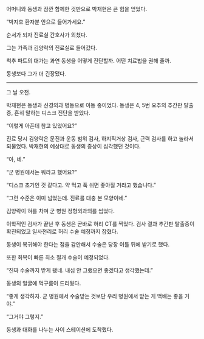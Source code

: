 어머니와 동생과 잠깐 함께한 것만으로 박재현은 큰 힘을 얻었다.

“박지호 환자분 안으로 들어가세요.”

순서가 되자 진료실 간호사가 외쳤다.

그는 가족과 김양락의 진료실로 들어갔다.

척추 파트의 대가는 과연 동생을 어떻게 진단할까. 어떤 치료법을 권해 줄까.

동생보다 그가 더 긴장됐다.

* * *

그 날 오전.

박재현은 동생과 신경외과 병동으로 이동 중이었다. 동생은 4, 5번 요추의 추간판 탈출증, 흔히 말하는 디스크 진단을 받았다.

“이렇게 아픈데 참고 있었어요?”

진료 당시 김양락은 문진과 운동 범위 검사, 하지직거상 검사, 근력 검사를 하고 놀라서 되물었다. 박재현의 예상대로 동생의 증상이 심각했던 것이다.

“아, 네.”

“군 병원에서는 뭐라고 했어요?”

“디스크 초기인 것 같다고. 약 먹고 푹 쉬면 좋아질 거라고 했습니다.”

“그런 수준은 이미 넘었는데. 진료를 대충 본 모양이네.”

김양락이 혀를 차며 군 병원 정형외과의를 씹었다.

이학적인 검사가 끝난 후 동생은 곧바로 허리 CT를 찍었다. 검사 결과 추간판 탈출증이 확진되었고 일사천리로 허리 수술 예정까지 잡혔다.

동생이 복귀해야 한다는 점을 감안해서 수술은 당장 이틀 뒤에 받기로 했다.

또한 회복이 빠른 최소 절개 수술이 예정되었다.

“진짜 수술까지 받게 됐네. 내심 안 그랬으면 좋겠다고 생각했는데.”

동생의 얼굴에 먹구름이 드리웠다.

“좋게 생각하자. 군 병원에서 수술받는 것보단 우리 병원에서 받는 게 백배는 좋을 거야.”

“그거야 그렇지.”

동생과 대화를 나누는 사이 스테이션에 도착했다.